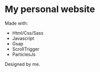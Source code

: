 # My personal website

Made with:
- Html/Css/Sass
- Javascript
- Gsap
- ScrollTrigger
- ParticlesJs

Designed by me.

